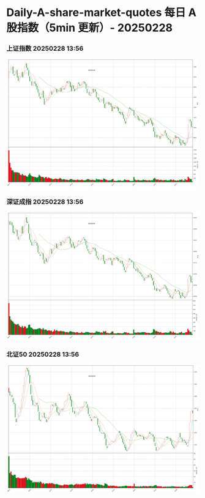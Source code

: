 
# Daily-A-share-market-quotes 每日 A 股指数（5min 更新）- 20250228

### 上证指数 20250228 13:56
![](./fig/2025/2/20250228-sh000001.png)

### 深证成指 20250228 13:56
![](./fig/2025/2/20250228-sz399001.png)

### 北证50 20250228 13:56
![](./fig/2025/2/20250228-bj899050.png)
